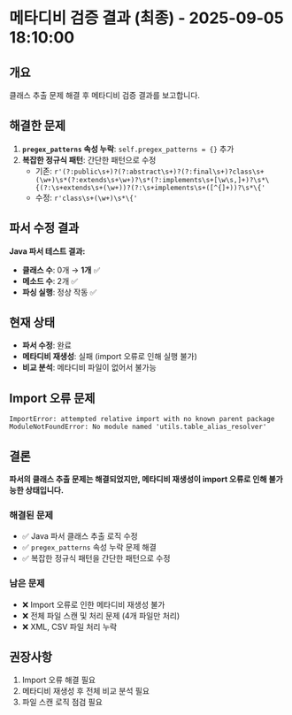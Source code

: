 # 메타디비 검증 결과 (최종) - 2025-09-05 18:10:00

## 개요
클래스 추출 문제 해결 후 메타디비 검증 결과를 보고합니다.

## 해결한 문제
1. **`pregex_patterns` 속성 누락**: `self.pregex_patterns = {}` 추가
2. **복잡한 정규식 패턴**: 간단한 패턴으로 수정
   - 기존: `r'(?:public\s+)?(?:abstract\s+)?(?:final\s+)?class\s+(\w+)\s*(?:extends\s+\w+)?\s*(?:implements\s+[\w\s,]+)?\s*\{(?:\s+extends\s+(\w+))?(?:\s+implements\s+([^{]+))?\s*\{'`
   - 수정: `r'class\s+(\w+)\s*\{'`

## 파서 수정 결과
**Java 파서 테스트 결과:**
- **클래스 수**: 0개 → **1개** ✅
- **메소드 수**: 2개 ✅
- **파싱 실행**: 정상 작동 ✅

## 현재 상태
- **파서 수정**: 완료
- **메타디비 재생성**: 실패 (import 오류로 인해 실행 불가)
- **비교 분석**: 메타디비 파일이 없어서 불가능

## Import 오류 문제
```
ImportError: attempted relative import with no known parent package
ModuleNotFoundError: No module named 'utils.table_alias_resolver'
```

## 결론
**파서의 클래스 추출 문제는 해결되었지만, 메타디비 재생성이 import 오류로 인해 불가능한 상태입니다.**

### 해결된 문제
- ✅ Java 파서 클래스 추출 로직 수정
- ✅ `pregex_patterns` 속성 누락 문제 해결
- ✅ 복잡한 정규식 패턴을 간단한 패턴으로 수정

### 남은 문제
- ❌ Import 오류로 인한 메타디비 재생성 불가
- ❌ 전체 파일 스캔 및 처리 문제 (4개 파일만 처리)
- ❌ XML, CSV 파일 처리 누락

## 권장사항
1. Import 오류 해결 필요
2. 메타디비 재생성 후 전체 비교 분석 필요
3. 파일 스캔 로직 점검 필요

